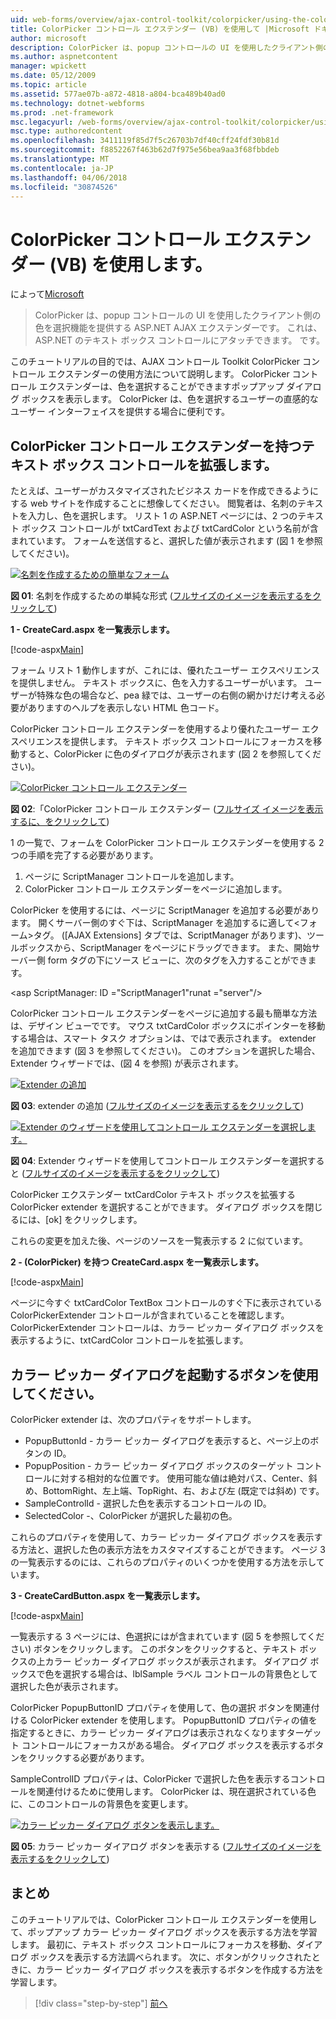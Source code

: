 ```yaml
---
uid: web-forms/overview/ajax-control-toolkit/colorpicker/using-the-colorpicker-control-extender-vb
title: ColorPicker コントロール エクステンダー (VB) を使用して |Microsoft ドキュメント
author: microsoft
description: ColorPicker は、popup コントロールの UI を使用したクライアント側の色を選択機能を提供する ASP.NET AJAX エクステンダーです。 すべての ASP.NET にアタッチできます.
ms.author: aspnetcontent
manager: wpickett
ms.date: 05/12/2009
ms.topic: article
ms.assetid: 577ae07b-a872-4818-a804-bca489b40ad0
ms.technology: dotnet-webforms
ms.prod: .net-framework
msc.legacyurl: /web-forms/overview/ajax-control-toolkit/colorpicker/using-the-colorpicker-control-extender-vb
msc.type: authoredcontent
ms.openlocfilehash: 3411119f85d7f5c26703b7df40cff24fdf30b81d
ms.sourcegitcommit: f8852267f463b62d7f975e56bea9aa3f68fbbdeb
ms.translationtype: MT
ms.contentlocale: ja-JP
ms.lasthandoff: 04/06/2018
ms.locfileid: "30874526"
---
```

<a name="using-the-colorpicker-control-extender-vb"></a>ColorPicker コントロール エクステンダー (VB) を使用します。
====================
によって[Microsoft](https://github.com/microsoft)

> ColorPicker は、popup コントロールの UI を使用したクライアント側の色を選択機能を提供する ASP.NET AJAX エクステンダーです。 これは、ASP.NET のテキスト ボックス コントロールにアタッチできます。 です。


このチュートリアルの目的では、AJAX コントロール Toolkit ColorPicker コントロール エクステンダーの使用方法について説明します。 ColorPicker コントロール エクステンダーは、色を選択することができますポップアップ ダイアログ ボックスを表示します。 ColorPicker は、色を選択するユーザーの直感的なユーザー インターフェイスを提供する場合に便利です。

## <a name="extending-a-textbox-control-with-the-colorpicker-control-extender"></a>ColorPicker コントロール エクステンダーを持つテキスト ボックス コントロールを拡張します。

たとえば、ユーザーがカスタマイズされたビジネス カードを作成できるようにする web サイトを作成することに想像してください。 閲覧者は、名刺のテキストを入力し、色を選択します。 リスト 1 の ASP.NET ページには、2 つのテキスト ボックス コントロールが txtCardText および txtCardColor という名前が含まれています。 フォームを送信すると、選択した値が表示されます (図 1 を参照してください)。


[![名刺を作成するための簡単なフォーム](using-the-colorpicker-control-extender-vb/_static/image1.jpg)](using-the-colorpicker-control-extender-vb/_static/image1.png)

**図 01**: 名刺を作成するための単純な形式 ([フルサイズのイメージを表示するをクリックして](using-the-colorpicker-control-extender-vb/_static/image2.png))


**1 - CreateCard.aspx を一覧表示します。**

[!code-aspx[Main](using-the-colorpicker-control-extender-vb/samples/sample1.aspx)]

フォーム リスト 1 動作しますが、これには、優れたユーザー エクスペリエンスを提供しません。 テキスト ボックスに、色を入力するユーザーがいます。 ユーザーが特殊な色の場合など、pea 緑では、ユーザーの右側の網かけだけ考える必要がありますのヘルプを表示しない HTML 色コード。

ColorPicker コントロール エクステンダーを使用するより優れたユーザー エクスペリエンスを提供します。 テキスト ボックス コントロールにフォーカスを移動すると、ColorPicker に色のダイアログが表示されます (図 2 を参照してください)。


[![ColorPicker コントロール エクステンダー](using-the-colorpicker-control-extender-vb/_static/image2.jpg)](using-the-colorpicker-control-extender-vb/_static/image3.png)

**図 02**:「ColorPicker コントロール エクステンダー ([フルサイズ イメージを表示するに、をクリックして](using-the-colorpicker-control-extender-vb/_static/image4.png))


1 の一覧で、フォームを ColorPicker コントロール エクステンダーを使用する 2 つの手順を完了する必要があります。

1. ページに ScriptManager コントロールを追加します。
2. ColorPicker コントロール エクステンダーをページに追加します。

ColorPicker を使用するには、ページに ScriptManager を追加する必要があります。 開くサーバー側のすぐ下は、ScriptManager を追加するに適して&lt;フォーム&gt;タグ。 ([AJAX Extensions] タブでは、ScriptManager があります)、ツールボックスから、ScriptManager をページにドラッグできます。 また、開始サーバー側 form タグの下にソース ビューに、次のタグを入力することができます。

&lt;asp ScriptManager: ID ="ScriptManager1"runat ="server"/&gt;

ColorPicker コントロール エクステンダーをページに追加する最も簡単な方法は、デザイン ビューでです。 マウス txtCardColor ボックスにポインターを移動する場合は、スマート タスク オプションは、ではで表示されます。 extender を追加できます (図 3 を参照してください)。 このオプションを選択した場合、Extender ウィザードでは、(図 4 を参照) が表示されます。


[![Extender の追加](using-the-colorpicker-control-extender-vb/_static/image3.jpg)](using-the-colorpicker-control-extender-vb/_static/image5.png)

**図 03**: extender の追加 ([フルサイズのイメージを表示するをクリックして](using-the-colorpicker-control-extender-vb/_static/image6.png))


[![Extender のウィザードを使用してコントロール エクステンダーを選択します。](using-the-colorpicker-control-extender-vb/_static/image4.jpg)](using-the-colorpicker-control-extender-vb/_static/image7.png)

**図 04**: Extender ウィザードを使用してコントロール エクステンダーを選択すると ([フルサイズのイメージを表示するをクリックして](using-the-colorpicker-control-extender-vb/_static/image8.png))


ColorPicker エクステンダー txtCardColor テキスト ボックスを拡張する ColorPicker extender を選択することができます。 ダイアログ ボックスを閉じるには、[ok] をクリックします。

これらの変更を加えた後、ページのソースを一覧表示する 2 に似ています。

**2 - (ColorPicker) を持つ CreateCard.aspx を一覧表示します。**

[!code-aspx[Main](using-the-colorpicker-control-extender-vb/samples/sample2.aspx)]

ページに今すぐ txtCardColor TextBox コントロールのすぐ下に表示されている ColorPickerExtender コントロールが含まれていることを確認します。 ColorPickerExtender コントロールは、カラー ピッカー ダイアログ ボックスを表示するように、txtCardColor コントロールを拡張します。

## <a name="using-a-button-to-launch-the-color-picker-dialog"></a>カラー ピッカー ダイアログを起動するボタンを使用してください。

ColorPicker extender は、次のプロパティをサポートします。

- PopupButtonId - カラー ピッカー ダイアログを表示すると、ページ上のボタンの ID。
- PopupPosition - カラー ピッカー ダイアログ ボックスのターゲット コントロールに対する相対的な位置です。 使用可能な値は絶対パス、Center、斜め、BottomRight、左上端、TopRight、右、および左 (既定では斜め) です。
- SampleControlId - 選択した色を表示するコントロールの ID。
- SelectedColor -、ColorPicker が選択した最初の色。

これらのプロパティを使用して、カラー ピッカー ダイアログ ボックスを表示する方法と、選択した色の表示方法をカスタマイズすることができます。 ページ 3 の一覧表示するのには、これらのプロパティのいくつかを使用する方法を示しています。

**3 - CreateCardButton.aspx を一覧表示します。**

[!code-aspx[Main](using-the-colorpicker-control-extender-vb/samples/sample3.aspx)]

一覧表示する 3 ページには、色選択にはが含まれています (図 5 を参照してください) ボタンをクリックします。 このボタンをクリックすると、テキスト ボックスの上カラー ピッカー ダイアログ ボックスが表示されます。 ダイアログ ボックスで色を選択する場合は、lblSample ラベル コントロールの背景色として選択した色が表示されます。

ColorPicker PopupButtonID プロパティを使用して、色の選択 ボタンを関連付ける ColorPicker extender を使用します。 PopupButtonID プロパティの値を指定するときに、カラー ピッカー ダイアログは表示されなくなりますターゲット コントロールにフォーカスがある場合。 ダイアログ ボックスを表示するボタンをクリックする必要があります。

SampleControlID プロパティは、ColorPicker で選択した色を表示するコントロールを関連付けるために使用します。 ColorPicker は、現在選択されている色に、このコントロールの背景色を変更します。


[![カラー ピッカー ダイアログ ボタンを表示します。](using-the-colorpicker-control-extender-vb/_static/image5.jpg)](using-the-colorpicker-control-extender-vb/_static/image9.png)

**図 05**: カラー ピッカー ダイアログ ボタンを表示する ([フルサイズのイメージを表示するをクリックして](using-the-colorpicker-control-extender-vb/_static/image10.png))


## <a name="summary"></a>まとめ

このチュートリアルでは、ColorPicker コントロール エクステンダーを使用して、ポップアップ カラー ピッカー ダイアログ ボックスを表示する方法を学習します。 最初に、テキスト ボックス コントロールにフォーカスを移動、ダイアログ ボックスを表示する方法調べられます。 次に、ボタンがクリックされたときに、カラー ピッカー ダイアログ ボックスを表示するボタンを作成する方法を学習します。

> [!div class="step-by-step"]
> [前へ](using-the-colorpicker-control-extender-cs.md)
